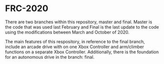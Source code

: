 # FRC-2020

There are two branches within this repository, master and final.  Master is the code that was used last February and Final is the last update to the code using the modifications between March and October of 2020.

The main features of this respository, in reference to the final branch, include an arcade drive with on one Xbox Controller and arm/climber functions on a separate Xbox Controller.  Additionally, there is the foundation for an autonomous drive in the branch: final.
